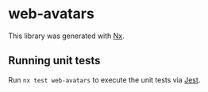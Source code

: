 # web-avatars

This library was generated with [Nx](https://nx.dev).

## Running unit tests

Run `nx test web-avatars` to execute the unit tests via [Jest](https://jestjs.io).
